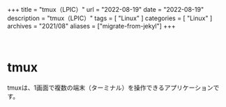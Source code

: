 +++
title = "tmux（LPIC）"
url = "2022-08-19"
date = "2022-08-19"
description = "tmux（LPIC）"
tags = [
  "Linux"
]
categories = [
  "Linux"
]
archives = "2021/08"
aliases = ["migrate-from-jekyl"]
+++

<br>

# tmux

tmuxは、1画面で複数の端末（ターミナル）を操作できるアプリケーションです。

